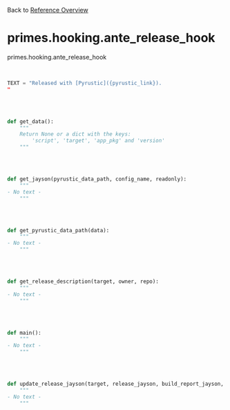 
Back to [Reference Overview](https://github.com)

# primes.hooking.ante_release_hook

primes.hooking.ante_release_hook

<br>


```python
TEXT = "Released with [Pyrustic]({pyrustic_link}).
"

```

<br>

```python

def get_data():
    """
    Return None or a dict with the keys:
        'script', 'target', 'app_pkg' and 'version'
    """

```

<br>

```python

def get_jayson(pyrustic_data_path, config_name, readonly):
    """
- No text -
    """

```

<br>

```python

def get_pyrustic_data_path(data):
    """
- No text -
    """

```

<br>

```python

def get_release_description(target, owner, repo):
    """
- No text -
    """

```

<br>

```python

def main():
    """
- No text -
    """

```

<br>

```python

def update_release_jayson(target, release_jayson, build_report_jayson, app_pkg, version):
    """
- No text -
    """

```

